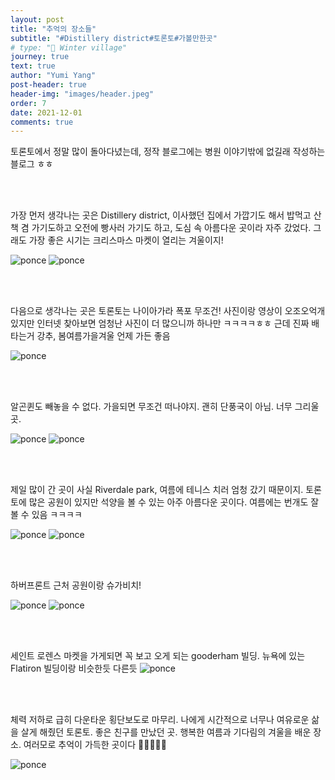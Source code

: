 ```yaml
---
layout: post
title: "추억의 장소들"
subtitle: "#Distillery district#토론토#가볼만한곳"
# type: "🎄 Winter village"
journey: true
text: true
author: "Yumi Yang"
post-header: true
header-img: "images/header.jpeg"
order: 7
date: 2021-12-01
comments: true
---
```


토론토에서 정말 많이 돌아다녔는데, 정작 블로그에는 병원 이야기밖에 없길래 작성하는 블로그 ㅎㅎ

<br/><br/>

가장 먼저 생각나는 곳은 Distillery district, 이사했던 집에서 가깝기도 해서 밥먹고 산책 겸 가기도하고 오전에 빵사러 가기도 하고, 도심 속 아름다운 곳이라 자주 갔었다. 그래도 가장 좋은 시기는 크리스마스 마켓이 열리는 겨울이지!

![ponce](images/distillery.JPG)
![ponce](images/distillery2.jpeg)

<br/><br/>

다음으로 생각나는 곳은 토론토는 나이아가라 폭포 무조건! 사진이랑 영상이 오조오억개 있지만 인터넷 찾아보면 엄청난 사진이 더 많으니까 하나만 ㅋㅋㅋㅋㅎㅎ 근데 진짜 배 타는거 강추, 봄여름가을겨울 언제 가든 좋음

![ponce](images/niagara.jpeg)

<br/><br/>

알곤퀸도 빼놓을 수 없다. 가을되면 무조건 떠나야지. 괜히 단풍국이 아님. 너무 그리울 곳.

![ponce](images/algon.JPG)
![ponce](images/dorset.jpeg)

<br/><br/>

제일 많이 간 곳이 사실 Riverdale park, 여름에 테니스 치러 엄청 갔기 때문이지. 토론토에 많은 공원이 있지만 석양을 볼 수 있는 아주 아름다운 곳이다. 여름에는 번개도 잘 볼 수 있음 ㅋㅋㅋㅋ

![ponce](images/river.jpeg)
![ponce](images/river2.jpeg)

<br/><br/>

하버프론트 근처 공원이랑 슈가비치!

![ponce](images/park.jpeg)
![ponce](images/sugarbeach.JPG)

<br/><br/>

세인트 로렌스 마켓을 가게되면 꼭 보고 오게 되는 gooderham 빌딩. 뉴욕에 있는 Flatiron 빌딩이랑 비슷한듯 다른듯
![ponce](images/tri.JPG)

<br/><br/>

체력 저하로 급히 다운타운 횡단보도로 마무리. 나에게 시간적으로 너무나 여유로운 삶을 살게 해줬던 토론토. 좋은 친구를 만났던 곳. 행복한 여름과 기다림의 겨울을 배운 장소. 여러모로 추억이 가득한 곳이다 🥲🍁🙏😊🌇

![ponce](images/bay.JPG)
